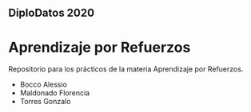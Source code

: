 ## DiploDatos 2020
# Aprendizaje por Refuerzos

Repositorio para los prácticos de la materia Aprendizaje por Refuerzos.
- Bocco Alessio
- Maldonado Florencia
- Torres Gonzalo

